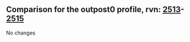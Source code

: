 ## Comparison for the outpost0 profile, rvn: [2513](https://github.com/PRO100KatYT/FortniteProfileRevisions/tree/main/profiles/outpost0/2513%20outpost0.json)-[2515](https://github.com/PRO100KatYT/FortniteProfileRevisions/tree/main/profiles/outpost0/2515%20outpost0.json)

No changes
